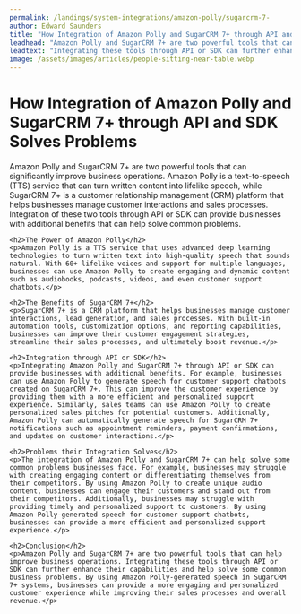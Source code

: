 ```yaml
---
permalink: /landings/system-integrations/amazon-polly/sugarcrm-7-
author: Edward Saunders
title: "How Integration of Amazon Polly and SugarCRM 7+ through API and SDK Solves Problems"
leadhead: "Amazon Polly and SugarCRM 7+ are two powerful tools that can help improve business operations"
leadtext: "Integrating these tools through API or SDK can further enhance their capabilities and help solve some common business problems. By using Amazon Polly-generated speech in SugarCRM 7+ systems, businesses can provide a more engaging and personalized customer experience while improving their sales processes and overall revenue."
image: /assets/images/articles/people-sitting-near-table.webp
---
```

<div class="arttext">	<h1>How Integration of Amazon Polly and SugarCRM 7+ through API and SDK Solves Problems</h1>
	<p>Amazon Polly and SugarCRM 7+ are two powerful tools that can significantly improve business operations. Amazon Polly is a text-to-speech (TTS) service that can turn written content into lifelike speech, while SugarCRM 7+ is a customer relationship management (CRM) platform that helps businesses manage customer interactions and sales processes. Integration of these two tools through API or SDK can provide businesses with additional benefits that can help solve common problems.</p>

	<h2>The Power of Amazon Polly</h2>
	<p>Amazon Polly is a TTS service that uses advanced deep learning technologies to turn written text into high-quality speech that sounds natural. With 60+ lifelike voices and support for multiple languages, businesses can use Amazon Polly to create engaging and dynamic content such as audiobooks, podcasts, videos, and even customer support chatbots.</p>

	<h2>The Benefits of SugarCRM 7+</h2>
	<p>SugarCRM 7+ is a CRM platform that helps businesses manage customer interactions, lead generation, and sales processes. With built-in automation tools, customization options, and reporting capabilities, businesses can improve their customer engagement strategies, streamline their sales processes, and ultimately boost revenue.</p>

	<h2>Integration through API or SDK</h2>
	<p>Integrating Amazon Polly and SugarCRM 7+ through API or SDK can provide businesses with additional benefits. For example, businesses can use Amazon Polly to generate speech for customer support chatbots created on SugarCRM 7+. This can improve the customer experience by providing them with a more efficient and personalized support experience. Similarly, sales teams can use Amazon Polly to create personalized sales pitches for potential customers. Additionally, Amazon Polly can automatically generate speech for SugarCRM 7+ notifications such as appointment reminders, payment confirmations, and updates on customer interactions.</p>

	<h2>Problems their Integration Solves</h2>
	<p>The integration of Amazon Polly and SugarCRM 7+ can help solve some common problems businesses face. For example, businesses may struggle with creating engaging content or differentiating themselves from their competitors. By using Amazon Polly to create unique audio content, businesses can engage their customers and stand out from their competitors. Additionally, businesses may struggle with providing timely and personalized support to customers. By using Amazon Polly-generated speech for customer support chatbots, businesses can provide a more efficient and personalized support experience.</p>

	<h2>Conclusion</h2>
	<p>Amazon Polly and SugarCRM 7+ are two powerful tools that can help improve business operations. Integrating these tools through API or SDK can further enhance their capabilities and help solve some common business problems. By using Amazon Polly-generated speech in SugarCRM 7+ systems, businesses can provide a more engaging and personalized customer experience while improving their sales processes and overall revenue.</p>
</div>